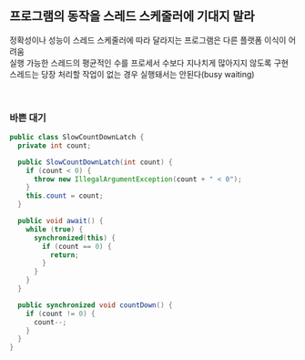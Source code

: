 ## 프로그램의 동작을 스레드 스케줄러에 기대지 말라

정확성이나 성능이 스레드 스케줄러에 따라 달라지는 프로그램은 다른 플랫폼 이식이 어려움  
실행 가능한 스레드의 평균적인 수를 프로세서 수보다 지나치게 많아지지 않도록 구현  
스레드는 당장 처리할 작업이 없는 경우 실행돼서는 안된다(busy waiting)  

<br>

### 바쁜 대기
````java
public class SlowCountDownLatch {
  private int count;

  public SlowCountDownLatch(int count) {
    if (count < 0) {
      throw new IllegalArgumentException(count + " < 0");
    }
    this.count = count;
  }

  public void await() {
    while (true) {
      synchronized(this) {
        if (count == 0) {
          return;
        }
      }
    }
  }

  public synchronized void countDown() {
    if (count != 0) {
      count--;
    }
  }
}
````

<br>


